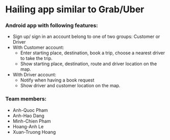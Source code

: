 # Hailing app similar to Grab/Uber
### Android app with following features:
- Sign up/ sign in an account belong to one of two groups: Customer or Driver
- With Customer account:
  - Enter starting place, destination, book a trip, choose a nearest driver to take the trip.
  - Show starting place, destination, route and driver location on the map.
- With Driver account:
  - Notify when having a book request
  - Show driver and customer location on the map.
  
 ### Team members:
 - Anh-Quoc Pham
 - Anh-Hao Dang
 - Minh-Chien Pham
 - Hoang-Anh Le
 - Xuan-Truong Hoang

